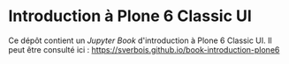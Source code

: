 #  Introduction à Plone 6 Classic UI

Ce dépôt contient un *Jupyter Book* d'introduction à Plone 6 Classic UI.
Il peut être consulté ici : <https://sverbois.github.io/book-introduction-plone6>